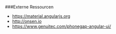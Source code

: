 ###Externe Ressourcen

* https://material.angularjs.org
* http://onsen.io
* https://www.genuitec.com/phonegap-angular-ui/
